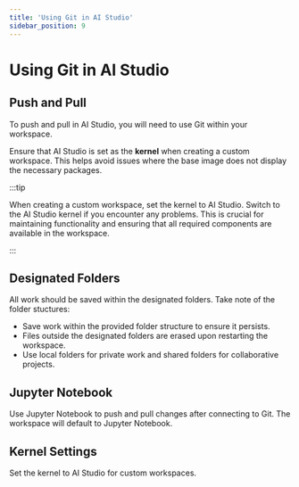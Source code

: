 ```yaml
---
title: 'Using Git in AI Studio'
sidebar_position: 9
---
```

# Using Git in AI Studio

## Push and Pull
To push and pull in AI Studio, you will need to use Git within your workspace.

Ensure that AI Studio is set as the **kernel** when creating a custom workspace. This helps avoid issues where the base image does not display the necessary packages.

:::tip

When creating a custom workspace, set the kernel to AI Studio. Switch to the AI Studio kernel if you encounter any problems. This is crucial for maintaining functionality and ensuring that all required components are available in the workspace.

:::

## Designated Folders

All work should be saved within the designated folders. Take note of the folder stuctures:

- Save work within the provided folder structure to ensure it persists.
- Files outside the designated folders are erased upon restarting the workspace.
- Use local folders for private work and shared folders for collaborative projects.


## Jupyter Notebook

Use Jupyter Notebook to push and pull changes after connecting to Git. The workspace will default to Jupyter Notebook.

## Kernel Settings
Set the kernel to AI Studio for custom workspaces.
